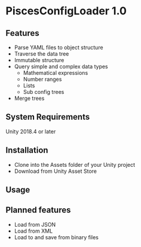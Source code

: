 # PiscesConfigLoader 1.0

## Features

* Parse YAML files to object structure
* Traverse the data tree
* Immutable structure
* Query simple and complex data types
  * Mathematical expressions
  * Number ranges
  * Lists
  * Sub config trees
* Merge trees

## System Requirements

Unity 2018.4 or later

## Installation

* Clone into the Assets folder of your Unity project
* Download from Unity Asset Store

## Usage

## Planned features

* Load from JSON
* Load from XML
* Load to and save from binary files 
